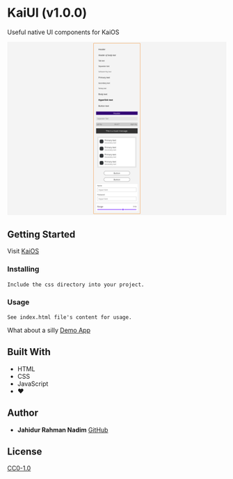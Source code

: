 # KaiUI (v1.0.0)
Useful native UI components for KaiOS

![Screenshot](https://raw.githubusercontent.com/nadim1992/KaiUI/develop/screenshot.png)

## Getting Started

Visit [KaiOS](https://developer.kaiostech.com)

### Installing

```
Include the css directory into your project.
```

### Usage

```
See index.html file's content for usage.
```

What about a silly [Demo App](https://github.com/nadim1992/legal-terms-kaios)

## Built With

* HTML
* CSS
* JavaScript
* :heart:

## Author

* **Jahidur Rahman Nadim** [GitHub](https://github.com/nadim1992)

## License

[CC0-1.0](./LICENSE)
